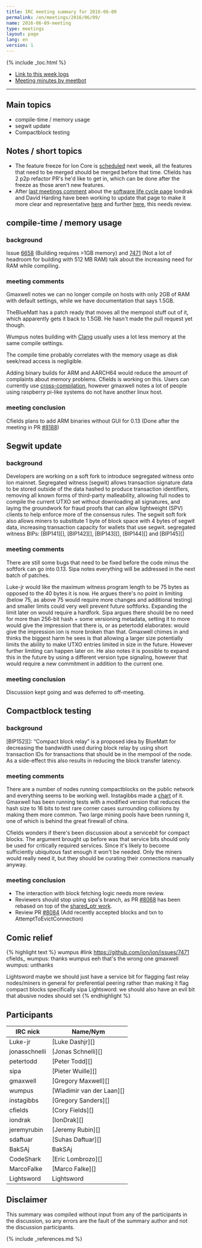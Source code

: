 ```yaml
---
title: IRC meeting summary for 2016-06-09
permalink: /en/meetings/2016/06/09/
name: 2016-06-09-meeting
type: meetings
layout: page
lang: en
version: 1
---
```

{% include _toc.html %}
 
- [Link to this week logs](https://botbot.me/freenode/ion-core-dev/2016-06-09/?msg=67610017&page=3)
- [Meeting minutes by meetbot](http://www.erisian.com.au/meetbot/ion-core-dev/2016/ion-core-dev.2016-06-09-19.00.html)
 
---
 
## Main topics
 
- compile-time / memory usage
- segwit update
- Compactblock testing

## Notes / short topics

- The feature freeze for Ion Core is [scheduled](https://github.com/ion/ion/issues/7679) next week, all the features that need to be merged should be merged before that time. Cfields has 2 p2p refactor PR's he'd like to get in, which can be done after the freeze as those aren't new features.
- After [last meetings comment](https://ioncore.xyz/en/meetings/2016/06/02/#notes--short-topics) about the [software life cycle page](https://ioncore.xyz/en/lifecycle/) Iondrak and David Harding have been working to update that page to make it more clear and representative [here](https://github.com/cevap/ioncore.xyz/pull/179) and further [here](https://github.com/iondrak/ioncore.xyz/pull/2), this needs review. 

## compile-time / memory usage
 
### background
 
Issue [6658](https://github.com/ion/ion/issues/6658) (Building requires >1GB memory) and [7471](https://github.com/ion/ion/issues/7471) (Not a lot of headroom for building with 512 MB RAM) talk about the increasing need for RAM while compiling. 

### meeting comments
 
Gmaxwell notes we can no longer compile on hosts with only 2GB of RAM with default settings, while we have documentation that says 1.5GB.

TheBlueMatt has a patch ready that moves all the mempool stuff out of it, which apparently gets it back to 1.5GB. He hasn't made the pull request yet though.

Wumpus notes building with [Clang](https://en.wikipedia.org/wiki/Clang) usually uses a lot less memory at the same compile settings.

The compile time probably correlates with the memory usage as disk seek/read access is negligible. 

Adding binary builds for ARM and AARCH64 would reduce the amount of complaints about memory problems. Cfields is working on this. Users can currently use [cross-compilation](https://github.com/ion/ion/blob/master/doc/build-unix.md#arm-cross-compilation), however gmaxwell notes a lot of people using raspberry pi-like systems do not have another linux host.

### meeting conclusion

Cfields plans to add ARM binaries without GUI for 0.13 (Done after the meeting in PR [#8188][])

## Segwit update
 
### background
 
Developers are working on a soft fork to introduce segregated witness onto Ion mainnet. Segregated witness (segwit) allows transaction signature data to be stored outside of the data hashed to produce transaction identifiers, removing all known forms of third-party malleability, allowing full nodes to compile the current UTXO set without downloading all signatures, and laying the groundwork for fraud proofs that can allow lightweight (SPV) clients to help enforce more of the consensus rules. The segwit soft fork also allows miners to substitute 1 byte of block space with 4 bytes of segwit data, increasing transaction capacity for wallets that use segwit. segregated witness BIPs: [BIP141][], [BIP142][], [BIP143][], [BIP144][] and [BIP145][]

### meeting comments

There are still some bugs that need to be fixed before the code minus the softfork can go into 0.13. Sipa notes everything will be addressed in the next batch of patches. 

Luke-jr would like the maximum witness program length to be 75 bytes as opposed to the 40 bytes it is now. He argues there's no point in limiting (below 75, as above 75 would require more changes and additional testing) and smaller limits could very well prevent future softforks. Expanding the limit later on would require a hardfork. Sipa argues there should be no need for more than 256-bit hash + some versioning metadata, setting it to more would give the impression that there is, or as petertodd elaborates: would give the impression ion is more broken than that. Gmaxwell chimes in and thinks the biggest harm he sees is that allowing a larger size potentially limits the ability to make UTXO entries limited in size in the future. However further limiting can happen later on. He also notes it is possible to expand this in the future by using a different version type signaling, however that would require a new commitment in addition to the current one.  

### meeting conclusion

Discussion kept going and was deferred to off-meeting.

## Compactblock testing

### background
 
[BIP152][]: “Compact block relay” is a proposed idea by BlueMatt for decreasing the bandwidth used during block relay by using short transaction IDs for transactions that should be in the mempool of the node. As a side-effect this also results in reducing the block transfer latency.

### meeting comments
 
There are a number of nodes running compactblocks on the public network and everything seems to be working well. Instagibbs made a [chart](http://imgur.com/iq2lRGl) of it. Gmaxwell has been running tests with a modified version that reduces the hash size to 16 bits to test rare corner cases surrounding collisions by making them more common. Two large mining pools have been running it, one of which is behind the great firewall of china.

Cfields wonders if there's been discussion about a servicebit for compact blocks. The argument brought up before was that service bits should only be used for critically required services. Since it's likely to become sufficiently ubiquitous fast enough it won't be needed. Only the miners would really need it, but they should be curating their connections manually anyway.

### meeting conclusion

- The interaction with block fetching logic needs more review.
- Reviewers should stop using sipa's branch, as PR [#8068][] has been rebased on top of the [shared_ptr work][#8126].
- Review PR [#8084][] (Add recently accepted blocks and txn to AttemptToEvictConnection)

## Comic relief

{% highlight text %}
wumpus       #link https://github.com/ion/ion/issues/7471
cfields_     wumpus: thanks
wumpus       eeh that's the wrong one
gmaxwell     wumpus: unthanks

Lightsword   maybe we should just have a service bit for flagging fast relay nodes/miners in general for preferential peering rather than making it flag compact blocks specifically
sipa         Lightsword: we should also have an evil bit that abusive nodes should set
{% endhighlight %}
 
## Participants
 
| IRC nick      | Name/Nym                  |
|---------------|---------------------------|
| Luke-jr       | [Luke Dashjr][]           |
| jonasschnelli | [Jonas Schnelli][]        |
| petertodd     | [Peter Todd][]            |
| sipa          | [Pieter Wuille][]         |
| gmaxwell      | [Gregory Maxwell][]       |
| wumpus        | [Wladimir van der Laan][] |
| instagibbs    | [Gregory Sanders][]       |
| cfields       | [Cory Fields][]           |
| iondrak       | [IonDrak][]               |
| jeremyrubin   | [Jeremy Rubin][]          |
| sdaftuar      | [Suhas Daftuar][]         |
| BakSAj        | BakSAj                    |
| CodeShark     | [Eric Lombrozo][]         |
| MarcoFalke    | [Marco Falke][]           |
| Lightsword    | Lightsword                |

## Disclaimer
 
This summary was compiled without input from any of the participants in the discussion, so any errors are the fault of the summary author and not the discussion participants.
 
[#8188]: https://github.com/ion/ion/pull/8188
[#8068]: https://github.com/ion/ion/pull/8068
[#8126]: https://github.com/ion/ion/pull/8126
[#8084]: https://github.com/ion/ion/pull/8084
 
{% include _references.md %}
